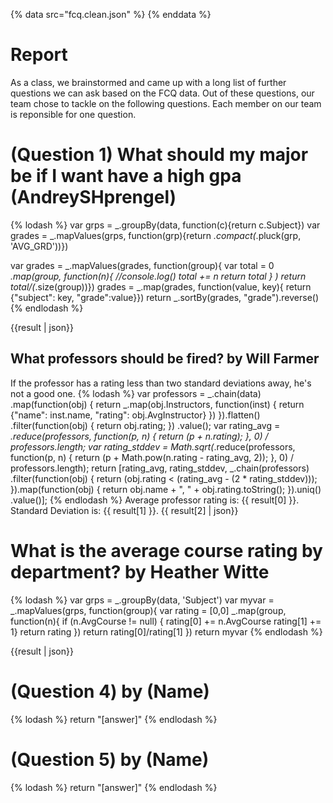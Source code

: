 {% data src="fcq.clean.json" %}
{% enddata %}

# Report

As a class, we brainstormed and came up with a long list of further questions we
can ask based on the FCQ data. Out of these questions, our team chose to tackle on
the following questions. Each member on our team is reponsible for one question.

# (Question 1) What should my major be if I want have a high gpa (AndreySHprengel)

{% lodash %}
var grps = _.groupBy(data, function(c){return c.Subject})
var grades = _.mapValues(grps, function(grp){return _.compact(_.pluck(grp, 'AVG_GRD'))})

var grades = _.mapValues(grades, function(group){
	var total = 0
	_.map(group, function(n){
			//console.log()
			total += n
			return total
				}
				)
				return total/(_.size(group))})
grades = _.map(grades, function(value, key){
	return {"subject": key, "grade":value}})
return _.sortBy(grades, "grade").reverse()
{% endlodash %}

{{result | json}}


## What professors should be fired? by Will Farmer

If the professor has a rating less than two standard deviations away, he's not
a good one.
{% lodash %}
var professors =  _.chain(data)
        .map(function(obj) {
            return _.map(obj.Instructors, function(inst) {
                return {"name": inst.name,
                        "rating": obj.AvgInstructor}
            })
        }).flatten()
        .filter(function(obj) {
            return obj.rating;
        })
        .value();
var rating_avg = _.reduce(professors, function(p, n) {
            return (p + n.rating);
        }, 0) / professors.length;
var rating_stddev = Math.sqrt(_.reduce(professors, function(p, n) {
            return (p + Math.pow(n.rating - rating_avg, 2));
        }, 0) / professors.length);
return [rating_avg, rating_stddev,
     _.chain(professors)
            .filter(function(obj) {
                return (obj.rating < (rating_avg - (2 * rating_stddev)));
            }).map(function(obj) {
                return obj.name + ", " + obj.rating.toString();
            }).uniq()
            .value()];
{% endlodash %}
Average professor rating is: {{ result[0] }}.
Standard Deviation is: {{ result[1] }}.
{{ result[2] | json}}

# What is the average course rating by department? by Heather Witte
{% lodash %}
var grps = _.groupBy(data, 'Subject')
var myvar =  _.mapValues(grps, function(group){
    var rating = [0,0]
    _.map(group, function(n){
    	if (n.AvgCourse != null) {
    	rating[0] += n.AvgCourse
    	rating[1] += 1}
    return rating
    })
    return rating[0]/rating[1]
})
return myvar
{% endlodash %}

{{result | json}}

# (Question 4) by (Name)

{% lodash %}
return "[answer]"
{% endlodash %}

# (Question 5) by (Name)

{% lodash %}
return "[answer]"
{% endlodash %}
